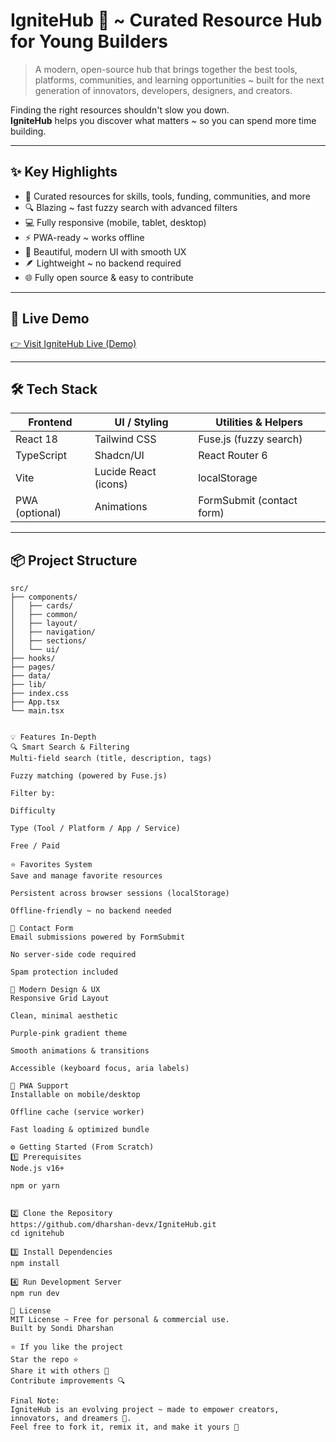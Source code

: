 # IgniteHub 🚀 ~ Curated Resource Hub for Young Builders

> A modern, open-source hub that brings together the best tools, platforms, communities, and learning opportunities ~ built for the next generation of innovators, developers, designers, and creators.

Finding the right resources shouldn't slow you down.  
**IgniteHub** helps you discover what matters ~ so you can spend more time building.

---

## ✨ Key Highlights

- 🎯 Curated resources for skills, tools, funding, communities, and more  
- 🔍 Blazing ~ fast fuzzy search with advanced filters  
- 💻 Fully responsive (mobile, tablet, desktop)  
- ⚡️ PWA-ready ~ works offline  
- 🎨 Beautiful, modern UI with smooth UX  
- 🪶 Lightweight ~ no backend required  
- 🌐 Fully open source & easy to contribute

---

## 🚀 Live Demo

[👉 Visit IgniteHub Live (Demo)](https://ignitehub-teal.vercel.app/)  


---

## 🛠️ Tech Stack

| Frontend  | UI / Styling  | Utilities & Helpers |
|-----------|---------------|--------------------|
| React 18  | Tailwind CSS  | Fuse.js (fuzzy search) |
| TypeScript | Shadcn/UI    | React Router 6 |
| Vite      | Lucide React (icons) | localStorage |
| PWA (optional) | Animations | FormSubmit (contact form) |

---

## 📦 Project Structure

```text
src/
├── components/            
│   ├── cards/              
│   ├── common/             
│   ├── layout/             
│   ├── navigation/         
│   ├── sections/           
│   └── ui/                 
├── hooks/                
├── pages/                  
├── data/                  
├── lib/                   
├── index.css              
├── App.tsx                
└── main.tsx               


💡 Features In-Depth
🔍 Smart Search & Filtering
Multi-field search (title, description, tags)

Fuzzy matching (powered by Fuse.js)

Filter by:

Difficulty

Type (Tool / Platform / App / Service)

Free / Paid

⭐ Favorites System
Save and manage favorite resources

Persistent across browser sessions (localStorage)

Offline-friendly ~ no backend needed

📧 Contact Form
Email submissions powered by FormSubmit

No server-side code required

Spam protection included

🎨 Modern Design & UX
Responsive Grid Layout

Clean, minimal aesthetic

Purple-pink gradient theme

Smooth animations & transitions

Accessible (keyboard focus, aria labels)

📱 PWA Support
Installable on mobile/desktop

Offline cache (service worker)

Fast loading & optimized bundle

⚙️ Getting Started (From Scratch)
1️⃣ Prerequisites
Node.js v16+

npm or yarn


2️⃣ Clone the Repository
https://github.com/dharshan-devx/IgniteHub.git
cd ignitehub

3️⃣ Install Dependencies
npm install

4️⃣ Run Development Server
npm run dev

📄 License
MIT License ~ Free for personal & commercial use.
Built by Sondi Dharshan

⭐️ If you like the project
Star the repo ⭐
Share it with others 🚀
Contribute improvements 🔍

Final Note:
IgniteHub is an evolving project ~ made to empower creators, innovators, and dreamers 🚀.
Feel free to fork it, remix it, and make it yours 💜

